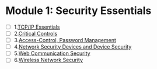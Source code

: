 # Module 1: Security Essentials

- [ ] 1.[TCP/IP Essentials](./1/#)
- [ ] 2.[Critical Controls](./1/#)
- [ ] 3.[Access-Control, Password Management](./1/#)
- [ ] 4.[Network Security Devices and Device Security](./1/#)
- [ ] 5.[Web Communication Security](./1/#)
- [ ] 6.[Wireless Network Security](./1/#)
